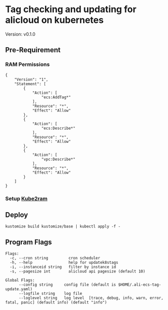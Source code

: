 # Tag checking and updating for alicloud on kubernetes

Version: v0.1.0

## Pre-Requirement
### RAM Permissions
```
{
    "Version": "1",
    "Statement": [
        {
            "Action": [
                "ecs:AddTag*"
            ],
            "Resource": "*",
            "Effect": "Allow"
        },
        {
            "Action": [
                "ecs:Describe*"
            ],
            "Resource": "*",
            "Effect": "Allow"
        },
        {
            "Action": [
                "vpc:Describe*"
            ],
            "Resource": "*",
            "Effect": "Allow"
        }
    ]
}
```
### Setup [Kube2ram](https://github.com/AliyunContainerService/kube2ram)

## Deploy
```
kustomize build kustomize/base | kubectl apply -f -
```

## Program Flags
```
Flags:
  -c, --cron string         cron scheduler
  -h, --help                help for updatek8stags
  -i, --instanceid string   filter by instance id
  -s, --pagesize int        alicloud api pagesize (default 10)

Global Flags:
      --config string     config file (default is $HOME/.ali-ecs-tag-update.yaml)
      --logfile string    log file
      --loglevel string   log level  [trace, debug, info, warn, error, fatal, panic] (default info) (default "info")
```      
